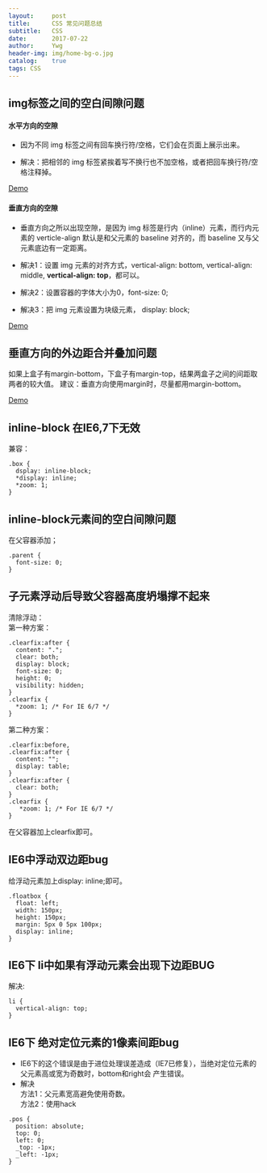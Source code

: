 ```yaml
---
layout:     post
title:      CSS 常见问题总结
subtitle:   CSS
date:       2017-07-22
author:     Ywg
header-img: img/home-bg-o.jpg
catalog:    true
tags: CSS
---
```


## img标签之间的空白间隙问题

#### 水平方向的空隙
- 因为不同 img 标签之间有回车换行符/空格，它们会在页面上展示出来。

- 解决：把相邻的 img 标签紧挨着写不换行也不加空格，或者把回车换行符/空格注释掉。

[Demo](https://codepen.io/ywg228/pen/brbvLW)

#### 垂直方向的空隙
- 垂直方向之所以出现空隙，是因为 img 标签是行内（inline）元素，而行内元素的 verticle-align 默认是和父元素的 baseline 对齐的，而 baseline 又与父元素底边有一定距离。

- 解决1：设置 img 元素的对齐方式，vertical-align: bottom, vertical-align: middle, **vertical-align: top**，都可以。

- 解决2：设置容器的字体大小为0，font-size: 0;

- 解决3：把 img 元素设置为块级元素， display: block;

[Demo](https://codepen.io/ywg228/pen/EvYEpM)


## 垂直方向的外边距合并叠加问题
如果上盒子有margin-bottom，下盒子有margin-top，结果两盒子之间的间距取两者的较大值。
建议：垂直方向使用margin时，尽量都用margin-bottom。

[Demo](https://codepen.io/ywg228/pen/EvRbPm)

## inline-block 在IE6,7下无效
兼容：
```
.box {
  dsplay: inline-block;
  *display: inline;
  *zoom: 1;
}
```

## inline-block元素间的空白间隙问题
在父容器添加；
```
.parent {
  font-size: 0;
}
```

## 子元素浮动后导致父容器高度坍塌撑不起来
清除浮动：<br>
第一种方案：
```
.clearfix:after {
  content: ".";
  clear: both;
  display: block;
  font-size: 0;
  height: 0;
  visibility: hidden;
}
.clearfix {
  *zoom: 1; /* For IE 6/7 */
}
```
第二种方案：
```
.clearfix:before,
.clearfix:after {
  content: "";
  display: table;
} 
.clearfix:after {
  clear: both;
}
.clearfix {
   *zoom: 1; /* For IE 6/7 */
}
```
在父容器加上clearfix即可。

## IE6中浮动双边距bug
给浮动元素加上display: inline;即可。
```
.floatbox { 
  float: left; 
  width: 150px; 
  height: 150px; 
  margin: 5px 0 5px 100px; 
  display: inline; 
}
```

## IE6下 li中如果有浮动元素会出现下边距BUG
解决:
```
li {
  vertical-align: top;
}
```

## IE6下 绝对定位元素的1像素间距bug
- IE6下的这个错误是由于进位处理误差造成（IE7已修复），当绝对定位元素的父元素高或宽为奇数时，bottom和right会
产生错误。
- 解决 <br>
方法1：父元素宽高避免使用奇数。<br>
方法2：使用hack<br>
```
.pos {
  position: absolute;
  top: 0;
  left: 0;
  _top: -1px;
  _left: -1px;
}
```
